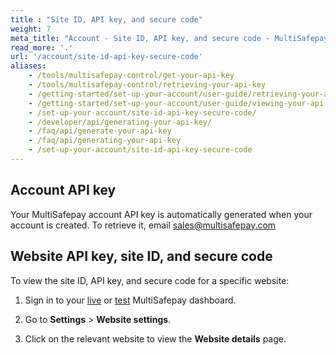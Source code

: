 ```yaml
---
title : "Site ID, API key, and secure code"
weight: 7
meta_title: "Account - Site ID, API key, and secure code - MultiSafepay Docs"
read_more: '.'
url: '/account/site-id-api-key-secure-code'
aliases:
    - /tools/multisafepay-control/get-your-api-key
    - /tools/multisafepay-control/retrieving-your-api-key
    - /getting-started/set-up-your-account/user-guide/retrieving-your-api-key/
    - /getting-started/set-up-your-account/user-guide/viewing-your-api-key/
    - /set-up-your-account/site-id-api-key-secure-code/
    - /developer/api/generating-your-api-key/
    - /faq/api/generate-your-api-key
    - /faq/api/generating-your-api-key
    - /set-up-your-account/site-id-api-key-secure-code
---
```

## Account API key
Your MultiSafepay account API key is automatically generated when your account is created. To retrieve it, email <sales@multisafepay.com>

## Website API key, site ID, and secure code
To view the site ID, API key, and secure code for a specific website:

1. Sign in to your [live](https://merchant.multisafepay.com) or [test](https://testmerchant.multisafepay.com) MultiSafepay dashboard.

2. Go to **Settings** > **Website settings**.

3. Click on the relevant website to view the **Website details** page.